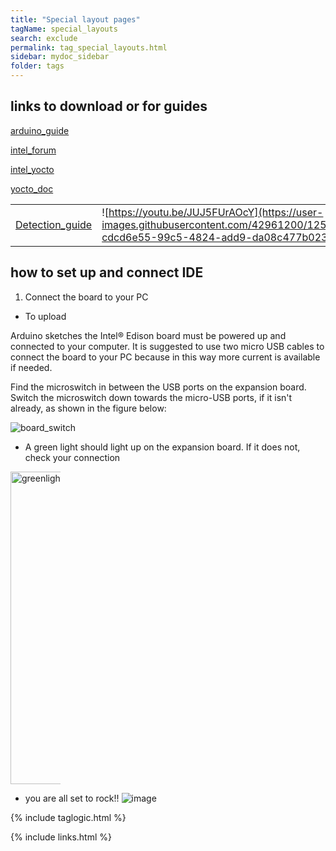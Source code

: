 ```yaml
---
title: "Special layout pages"
tagName: special_layouts
search: exclude
permalink: tag_special_layouts.html
sidebar: mydoc_sidebar
folder: tags
---
```


## links to download or for guides

[arduino_guide](https://www.arduino.cc/en/guide/IntelEdison)

[intel_forum](https://www.intel.com/content/www/us/en/support/products/84574/boards-and-kits/intel-edison-boards/intel-edison-board-for-arduino.html)

[intel_yocto](https://downloadcenter.intel.com/download/26472/Intel-IoT-Developer-Kit-Installer-Files)

[yocto_doc](read://https_www.yoctoproject.org/?url=https%3A%2F%2Fwww.yoctoproject.org%2Fdocs%2Fcurrent%2Fbrief-yoctoprojectqs%2Fbrief-yoctoprojectqs.html)

|   |    |
| --- |  --- |
| [Detection_guide](https://github.com/w4ilun/edison-guides) | ![https://youtu.be/JUJ5FUrAOcY](https://user-images.githubusercontent.com/42961200/125720951-cdcd6e55-99c5-4824-add9-da08c477b023.png) |

## how to set up and connect IDE

1. Connect the board to your PC

- To upload 

Arduino sketches the Intel® Edison board must be powered up and connected to your computer. It is suggested to use two micro USB cables to connect the board to your PC because in this way more current is available if needed.

Find the microswitch in between the USB ports on the expansion board. Switch the microswitch down towards the micro-USB ports, if it isn't already, as shown in the figure below:

![board_switch](https://user-images.githubusercontent.com/42961200/125904664-06d603b4-10a3-4339-9565-a6851d8b293b.jpg)

- A green light should light up on the expansion board. If it does not, check your connection

<div markdown="1" style="max-width:100px;">
  <img alt="greenlight" src="https://user-images.githubusercontent.com/42961200/125905066-0d28aee4-1806-427e-877c-0691ea9995b0.jpg" style="width: 500px; max-width: 80%;" />
</div>

- you are all set to rock!!
![image](https://user-images.githubusercontent.com/42961200/125905918-442d84ce-33ac-4ccf-9d6b-46ad788509b2.png)

{% include taglogic.html %}

{% include links.html %}
